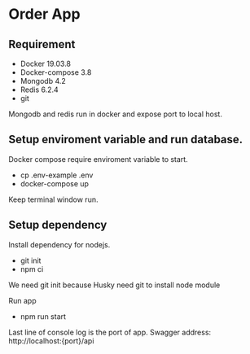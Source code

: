 # Order App
## Requirement
- Docker 19.03.8
- Docker-compose 3.8
- Mongodb 4.2
- Redis 6.2.4
- git

Mongodb and redis run in docker and expose port to local host.

## Setup enviroment variable and run database.

Docker compose require enviroment variable to start.
- cp .env-example .env 
- docker-compose up

Keep terminal window run.
##  Setup dependency 
Install dependency for nodejs.
- git init
- npm ci

We need git init because Husky need git to install node module

Run app

- npm run start

Last line of console log is the port of app.
Swagger address: http://localhost:{port}/api
